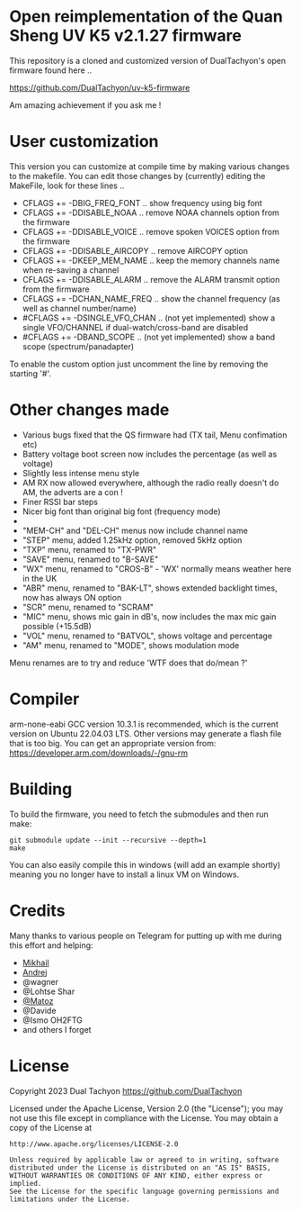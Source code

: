 # Open reimplementation of the Quan Sheng UV K5 v2.1.27 firmware

This repository is a cloned and customized version of DualTachyon's open firmware found here ..

https://github.com/DualTachyon/uv-k5-firmware

Am amazing achievement if you ask me !

# User customization

This version you can customize at compile time by making various changes to the makefile.
You can edit those changes by (currently) editing the MakeFile, look for these lines ..

*	CFLAGS  += -DBIG_FREQ_FONT        .. show frequency using big font
*	CFLAGS  += -DDISABLE_NOAA         .. remove NOAA channels option from the firmware
*	CFLAGS  += -DDISABLE_VOICE        .. remove spoken VOICES option from the firmware
*	CFLAGS  += -DDISABLE_AIRCOPY      .. remove AIRCOPY option
*	CFLAGS  += -DKEEP_MEM_NAME        .. keep the memory channels name when re-saving a channel
*	CFLAGS  += -DDISABLE_ALARM        .. remove the ALARM transmit option from the firmware
*	CFLAGS  += -DCHAN_NAME_FREQ       .. show the channel frequency (as well as channel number/name)
*	#CFLAGS += -DSINGLE_VFO_CHAN      .. (not yet implemented) show a single VFO/CHANNEL if dual-watch/cross-band are disabled
*	#CFLAGS += -DBAND_SCOPE           .. (not yet implemented) show a band scope (spectrum/panadapter)

To enable the custom option just uncomment the line by removing the starting '#'.

# Other changes made

* Various bugs fixed that the QS firmware had (TX tail, Menu confimation etc)
* Battery voltage boot screen now includes the percentage (as well as voltage)
* Slightly less intense menu style
* AM RX now allowed everywhere, although the radio really doesn't do AM, the adverts are a con !
* Finer RSSI bar steps
* Nicer big font than original big font (frequency mode)
*
* "MEM-CH" and "DEL-CH" menus now include channel name
* "STEP" menu, added 1.25kHz option, removed 5kHz option
* "TXP" menu, renamed to "TX-PWR"
* "SAVE" menu, renamed to "B-SAVE"
* "WX" menu, renamed to "CROS-B" - 'WX' normally means weather here in the UK
* "ABR" menu, renamed to "BAK-LT", shows extended backlight times, now has always ON option
* "SCR" menu, renamed to "SCRAM"
* "MIC" menu, shows mic gain in dB's, now includes the max mic gain possible (+15.5dB)
* "VOL" menu, renamed to "BATVOL", shows voltage and percentage
* "AM" menu, renamed to "MODE", shows modulation mode

Menu renames are to try and reduce 'WTF does that do/mean ?'

# Compiler

arm-none-eabi GCC version 10.3.1 is recommended, which is the current version on Ubuntu 22.04.03 LTS.
Other versions may generate a flash file that is too big.
You can get an appropriate version from: https://developer.arm.com/downloads/-/gnu-rm

# Building

To build the firmware, you need to fetch the submodules and then run make:
```
git submodule update --init --recursive --depth=1
make
```

You can also easily compile this in windows (will add an example shortly) meaning you no longer have to install a linux VM on Windows.

# Credits

Many thanks to various people on Telegram for putting up with me during this effort and helping:

* [Mikhail](https://github.com/fagci/)
* [Andrej](https://github.com/Tunas1337)
* @wagner
* @Lohtse Shar
* [@Matoz](https://github.com/spm81)
* @Davide
* @Ismo OH2FTG
* and others I forget

# License

Copyright 2023 Dual Tachyon
https://github.com/DualTachyon

Licensed under the Apache License, Version 2.0 (the "License");
you may not use this file except in compliance with the License.
You may obtain a copy of the License at

    http://www.apache.org/licenses/LICENSE-2.0

    Unless required by applicable law or agreed to in writing, software
    distributed under the License is distributed on an "AS IS" BASIS,
    WITHOUT WARRANTIES OR CONDITIONS OF ANY KIND, either express or implied.
    See the License for the specific language governing permissions and
    limitations under the License.


